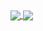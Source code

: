 <a href="https://github-readme-stats.vercel.app/api?username=BSReis&theme=blueberry&show_icons=true&hide=issues">
  <img align="center" src="https://github-readme-stats.vercel.app/api?username=BSReis&theme=blueberry&show_icons=true&hide=issues" />
</a>
<a href="https://github.com/BSReis/github-readme-stats">
  <img align="center" src="https://github-readme-stats.vercel.app/api/top-langs/?username=BSReis&layout=compact)](https://github.com/BSReis/github-readme-stats" />
</a>
